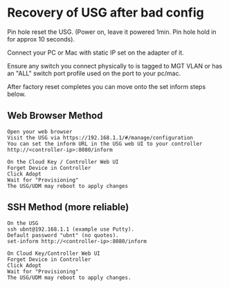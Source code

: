 # Recovery of USG after bad config

Pin hole reset the USG. (Power on, leave it powered 1min. Pin hole hold in for approx 10 seconds).

Connect your PC or Mac with static IP set on the adapter of it.

Ensure any switch you connect physically to is tagged to MGT VLAN or has an "ALL" switch port profile used on the port to your pc/mac.

After factory reset completes you can move onto the set inform steps below.


## Web Browser Method
	
	Open your web browser
	Visit the USG via https://192.168.1.1/#/manage/configuration
	You can set the inform URL in the USG web UI to your controller http://<controller-ip>:8080/inform

	On the Cloud Key / Controller Web UI
	Forget Device in Controller
	Click Adopt
	Wait for "Provisioning"
	The USG/UDM may reboot to apply changes

## SSH Method (more reliable)

	On the USG
	ssh ubnt@192.168.1.1 (example use Putty).
	Default password "ubnt" (no quotes).
	set-inform http://<controller-ip>:8080/inform

	On Cloud Key/Controller Web UI
	Forget Device in Controller
	Click Adopt
	Wait for "Provisioning"
	The USG/UDM may reboot to apply changes.

